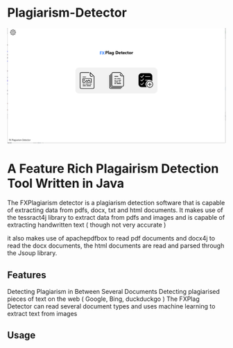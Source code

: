 # Plagiarism-Detector

!['Preview'](https://github.com/Akshat-Mishra101/Plagiarism-Detector/blob/bug_fixes/Images/Screenshot%20(42).png "")

# A Feature Rich Plagairism Detection Tool Written in Java

The FXPlagiarism detector is a plagiarism detection software that is capable of extracting data from pdfs, docx, txt and html documents.
It makes use of the tessract4j library to extract data from pdfs and images and is capable of extracting handwritten text ( though not very accurate )

it also makes use of apachepdfbox to read pdf documents and docx4j to read the docx documents, the html documents are read and parsed through the Jsoup library.

## Features

Detecting Plagiarism in Between Several Documents
Detecting plagiarised pieces of text on the web ( Google, Bing, duckduckgo )
The FXPlag Detector can read several document types and uses machine learning to extract text from images

## Usage
